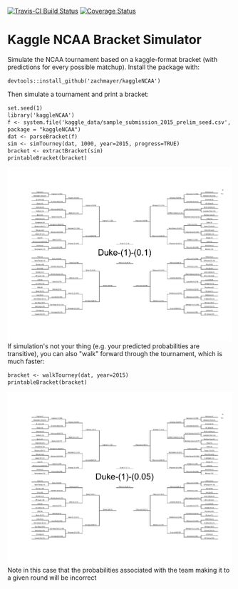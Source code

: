 <!-- README.md is generated from README.Rmd. Please edit that file -->

[![Travis-CI Build Status](https://travis-ci.org/zachmayer/kaggleNCAA.png?branch=master)](https://travis-ci.org/zachmayer/kaggleNCAA) [![Coverage Status](https://coveralls.io/repos/zachmayer/kaggleNCAA/badge.svg?branch=master)](https://coveralls.io/r/zachmayer/kaggleNCAA?branch=master)

Kaggle NCAA Bracket Simulator
=============================

Simulate the NCAA tournament based on a kaggle-format bracket (with predictions for every possible matchup). Install the package with:

``` {.r}
devtools::install_github('zachmayer/kaggleNCAA')
```

Then simulate a tournament and print a bracket:

``` {.r}
set.seed(1)
library('kaggleNCAA')
f <- system.file('kaggle_data/sample_submission_2015_prelim_seed.csv', package = "kaggleNCAA")
dat <- parseBracket(f)
sim <- simTourney(dat, 1000, year=2015, progress=TRUE)
bracket <- extractBracket(sim)
printableBracket(bracket)
```

![](README-sim_bracket-1.png) If simulation's not your thing (e.g. your predicted probabilities are transitive), you can also "walk" forward through the tournament, which is much faster:

``` {.r}
bracket <- walkTourney(dat, year=2015)
printableBracket(bracket)
```

![](README-walk_bracket-1.png) Note in this case that the probabilities associated with the team making it to a given round will be incorrect
